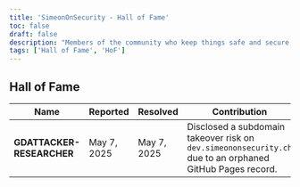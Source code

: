 ```yaml
---
title: 'SimeonOnSecurity - Hall of Fame'
toc: false
draft: false
description: "Members of the community who keep things safe and secure, with honors"
tags: ['Hall of Fame', 'HoF']
---
```


## Hall of Fame

| Name                  | Reported    | Resolved     | Contribution                                                                                   |
|-----------------------|-------------|--------------|------------------------------------------------------------------------------------------------|
| **GDATTACKER-RESEARCHER** | May 7, 2025 | May 7, 2025  | Disclosed a subdomain takeover risk on `dev.simeononsecurity.ch` due to an orphaned GitHub Pages record. |
